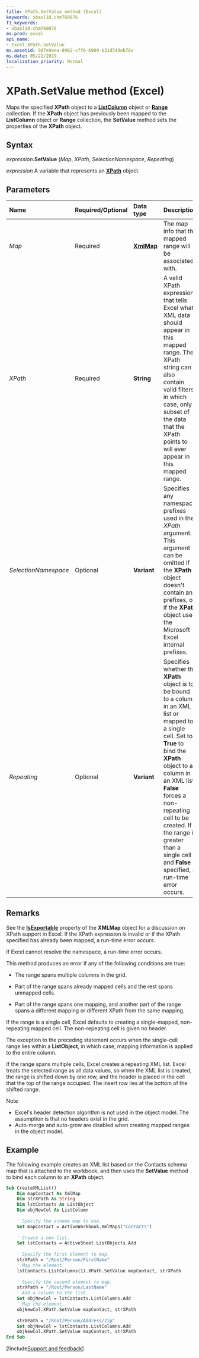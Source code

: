 ```yaml
---
title: XPath.SetValue method (Excel)
keywords: vbaxl10.chm760076
f1_keywords:
- vbaxl10.chm760076
ms.prod: excel
api_name:
- Excel.XPath.SetValue
ms.assetid: 9d7e9eea-0962-cff8-6909-b31d349eb78a
ms.date: 05/21/2019
localization_priority: Normal
---
```



# XPath.SetValue method (Excel)

Maps the specified **XPath** object to a **[ListColumn](Excel.ListColumn.md)** object or **[Range](Excel.Range(object).md)** collection. If the **XPath** object has previously been mapped to the **ListColumn** object or **Range** collection, the **SetValue** method sets the properties of the **XPath** object.


## Syntax

_expression_.**SetValue** (_Map_, _XPath_, _SelectionNamespace_, _Repeating_)

_expression_ A variable that represents an **[XPath](Excel.XPath.md)** object.


## Parameters

|Name|Required/Optional|Data type|Description|
|:-----|:-----|:-----|:-----|
| _Map_|Required| **[XmlMap](Excel.XmlMap.md)**|The map info that the mapped range will be associated with.|
| _XPath_|Required| **String**|A valid XPath expression that tells Excel what XML data should appear in this mapped range. The XPath string can also contain valid filters, in which case, only a subset of the data that the XPath points to will ever appear in this mapped range.|
| _SelectionNamespace_|Optional| **Variant**|Specifies any namespace prefixes used in the _XPath_ argument. This argument can be omitted if the **XPath** object doesn't contain any prefixes, or if the **XPath** object uses the Microsoft Excel internal prefixes.|
| _Repeating_|Optional| **Variant**|Specifies whether the **XPath** object is to be bound to a column in an XML list or mapped to a single cell. Set to **True** to bind the **XPath** object to a column in an XML list. **False** forces a non-repeating cell to be created. If the range is greater than a single cell and **False** is specified, a run-time error occurs.|

## Remarks

See the **[IsExportable](Excel.XmlMap.IsExportable.md)** property of the **XMLMap** object for a discussion on XPath support in Excel. If the XPath expression is invalid or if the XPath specified has already been mapped, a run-time error occurs.

If Excel cannot resolve the namespace, a run-time error occurs.

This method produces an error if any of the following conditions are true:

- The range spans multiple columns in the grid.
    
- Part of the range spans already mapped cells and the rest spans unmapped cells.
    
- Part of the range spans one mapping, and another part of the range spans a different mapping or different XPath from the same mapping.
    
If the range is a single cell, Excel defaults to creating a single-mapped, non-repeating mapped cell. The non-repeating cell is given no header.

The exception to the preceding statement occurs when the single-cell range lies within a **ListObject**, in which case, mapping information is applied to the entire column.

If the range spans multiple cells, Excel creates a repeating XML list. Excel treats the selected range as all data values, so when the XML list is created, the range is shifted down by one row, and the header is placed in the cell that the top of the range occupied. The insert row lies at the bottom of the shifted range.

> [!NOTE] 
> - Excel's header detection algorithm is not used in the object model. The assumption is that no headers exist in the grid.
> - Auto-merge and auto-grow are disabled when creating mapped ranges in the object model.

## Example

The following example creates an XML list based on the Contacts schema map that is attached to the workbook, and then uses the **SetValue** method to bind each column to an **XPath** object.

```vb
Sub CreateXMLList() 
    Dim mapContact As XmlMap 
    Dim strXPath As String 
    Dim lstContacts As ListObject 
    Dim objNewCol As ListColumn 
 
    ' Specify the schema map to use. 
    Set mapContact = ActiveWorkbook.XmlMaps("Contacts") 
     
    ' Create a new list. 
    Set lstContacts = ActiveSheet.ListObjects.Add 
         
    ' Specify the first element to map. 
    strXPath = "/Root/Person/FirstName" 
    ' Map the element. 
    lstContacts.ListColumns(1).XPath.SetValue mapContact, strXPath 
 
    ' Specify the second element to map. 
    strXPath = "/Root/Person/LastName" 
    ' Add a column to the list. 
    Set objNewCol = lstContacts.ListColumns.Add 
    ' Map the element. 
    objNewCol.XPath.SetValue mapContact, strXPath 
 
    strXPath = "/Root/Person/Address/Zip" 
    Set objNewCol = lstContacts.ListColumns.Add 
    objNewCol.XPath.SetValue mapContact, strXPath 
End Sub
```



[!include[Support and feedback](~/includes/feedback-boilerplate.md)]